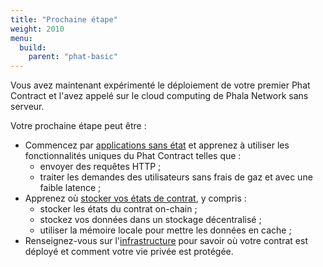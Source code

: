 ```yaml
---
title: "Prochaine étape"
weight: 2010
menu:
  build:
    parent: "phat-basic"
---
```


Vous avez maintenant expérimenté le déploiement de votre premier Phat Contract et l'avez appelé sur le cloud computing de Phala Network sans serveur.

Votre prochaine étape peut être :

- Commencez par [applications sans état](/en-us/build/stateless/intro/) et apprenez à utiliser les fonctionnalités uniques du Phat Contract telles que : 
  - envoyer des requêtes HTTP ;
  - traiter les demandes des utilisateurs sans frais de gaz et avec une faible latence ;
- Apprenez où [stocker vos états de contrat](/en-us/build/stateful/storage-hierarchy/), y compris :
  - stocker les états du contrat on-chain ;
  - stockez vos données dans un stockage décentralisé ;
  - utiliser la mémoire locale pour mettre les données en cache ;
- Renseignez-vous sur l'[infrastructure](/en-us/build/infrastructure/blockchain-detail/) pour savoir où votre contrat est déployé et comment votre vie privée est protégée.
